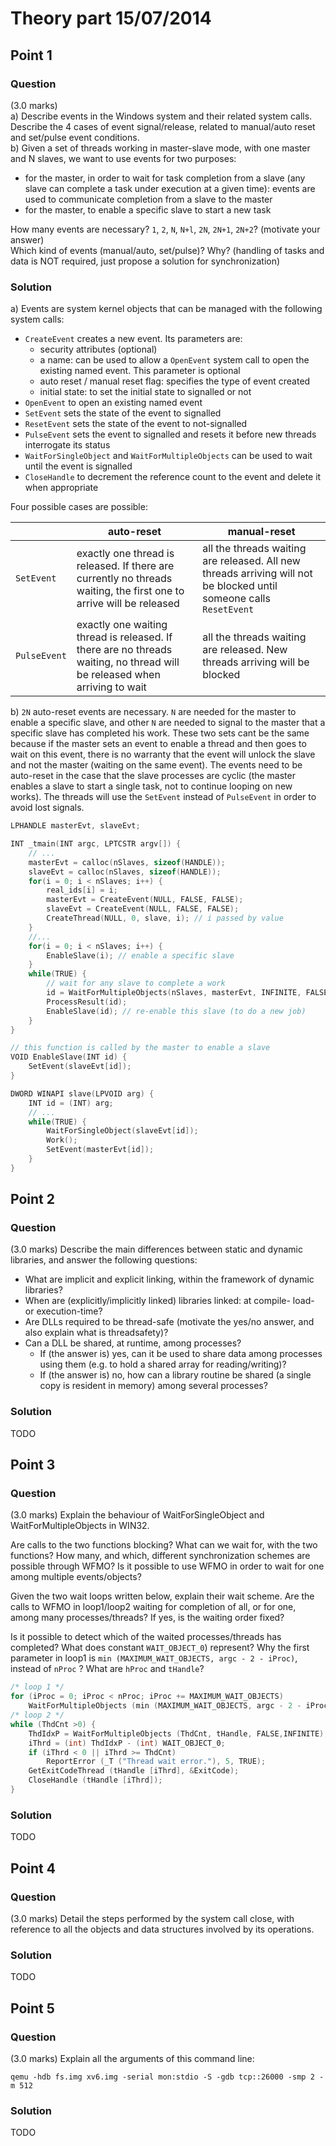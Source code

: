 # Theory part 15/07/2014

## Point 1

### Question

(3.0 marks)  
a) Describe events in the Windows system and their related system calls. Describe the 4 cases of event signal/release, related to manual/auto reset and set/pulse event conditions.  
b) Given a set of threads working in master-slave mode, with one master and N slaves, we want to use events for two purposes:

* for the master, in order to wait for task completion from a slave (any slave can complete a task under execution at a given time): events are used to communicate completion from a slave to the master
* for the master, to enable a specific slave to start a new task

How many events are necessary? `1`, `2`, `N`, `N+l`, `2N`, `2N+1`, `2N+2`? (motivate your answer)  
Which kind of events (manual/auto, set/pulse)? Why? (handling of tasks and data is NOT required, just propose a solution for synchronization)

### Solution

a) Events are system kernel objects that can be managed with the following system calls:

* `CreateEvent` creates a new event. Its parameters are:
  * security attributes (optional)
  * a name: can be used to allow a `OpenEvent` system call to open the existing named event. This parameter is optional
  * auto reset / manual reset flag: specifies the type of event created
  * initial state: to set the initial state to signalled or not
* `OpenEvent` to open an existing named event
* `SetEvent` sets the state of the event to signalled
* `ResetEvent` sets the state of the event to not-signalled
* `PulseEvent` sets the event to signalled and resets it before new threads interrogate its status
* `WaitForSingleObject` and `WaitForMultipleObjects` can be used to wait until the event is signalled
* `CloseHandle` to decrement the reference count to the event and delete it when appropriate

Four possible cases are possible:

|             | auto-reset | manual-reset
------------- | --- | ---
| `SetEvent`  | exactly one thread is released. If there are currently no threads waiting, the first one to arrive will be released | all the threads waiting are released. All new threads arriving will not be blocked until someone calls `ResetEvent`
| `PulseEvent`| exactly one waiting thread is released. If there are no threads waiting, no thread will be released when arriving to wait | all the threads waiting are released. New threads arriving will be blocked

b) `2N` auto-reset events are necessary. `N` are needed for the master to enable a specific slave, and other `N` are needed to signal to the master that a specific slave has completed his work. These two sets cant be the same because if the master sets an event to enable a thread and then goes to wait on this event, there is no warranty that the event will unlock the slave and not the master (waiting on the same event). The events need to be auto-reset in the case that the slave processes are cyclic (the master enables a slave to start a single task, not to continue looping on new works). The threads will use the `SetEvent` instead of `PulseEvent` in order to avoid lost signals.

```c
LPHANDLE masterEvt, slaveEvt;

INT _tmain(INT argc, LPTCSTR argv[]) {
    // ...
    masterEvt = calloc(nSlaves, sizeof(HANDLE));
    slaveEvt = calloc(nSlaves, sizeof(HANDLE));
    for(i = 0; i < nSlaves; i++) {
        real_ids[i] = i;
        masterEvt = CreateEvent(NULL, FALSE, FALSE);
        slaveEvt = CreateEvent(NULL, FALSE, FALSE);
        CreateThread(NULL, 0, slave, i); // i passed by value
    }
    //...
    for(i = 0; i < nSlaves; i++) {
        EnableSlave(i); // enable a specific slave
    }
    while(TRUE) {
        // wait for any slave to complete a work
        id = WaitForMultipleObjects(nSlaves, masterEvt, INFINITE, FALSE) - WAIT_OBJECT_0;
        ProcessResult(id);
        EnableSlave(id); // re-enable this slave (to do a new job)
    }
}

// this function is called by the master to enable a slave
VOID EnableSlave(INT id) {
    SetEvent(slaveEvt[id]);
}

DWORD WINAPI slave(LPVOID arg) {
    INT id = (INT) arg;
    // ...
    while(TRUE) {
        WaitForSingleObject(slaveEvt[id]);
        Work();
        SetEvent(masterEvt[id]);
    }
}
```

## Point 2

### Question

(3.0 marks) Describe the main differences between static and dynamic libraries, and answer the following questions:

* What are implicit and explicit linking, within the framework of dynamic libraries?
* When are (explicitly/implicitly linked) libraries linked: at compile- load- or execution-time?
* Are DLLs required to be thread-safe (motivate the yes/no answer, and also explain what is threadsafety)?
* Can a DLL be shared, at runtime, among processes?
  * If (the answer is) yes, can it be used to share data among processes using them (e.g. to hold a shared array for reading/writing)?
  * If (the answer is) no, how can a library routine be shared (a single copy is resident in memory) among several processes?

### Solution

TODO

## Point 3

### Question

(3.0 marks) Explain the behaviour of WaitForSingleObject and WaitForMultipleObjects in WIN32. 

Are calls to the two functions blocking? What can we wait for, with the two functions? How many, and which, different synchronization schemes are possible through WFMO? Is it possible to use WFMO in order to wait for one among multiple events/objects?

Given the two wait loops written below, explain their wait scheme. Are the calls to WFMO in loop1/loop2 waiting for completion of all, or for one, among many processes/threads? If yes, is the waiting order fixed?

Is it possible to detect which of the waited processes/threads has completed? What does constant `WAIT_OBJECT_0`) represent? Why the first parameter in loop1 is `min (MAXIMUM_WAIT_OBJECTS, argc - 2 - iProc)`, instead of `nProc` ? What are `hProc` and `tHandle`?

```c
/* loop 1 */
for (iProc = 0; iProc < nProc; iProc += MAXIMUM_WAIT_OBJECTS)
    WaitForMultipleObjects (min (MAXIMUM_WAIT_OBJECTS, argc - 2 - iProc), &hProc[iProc], TRUE, INFINITE);
/* loop 2 */
while (ThdCnt >0) {
    ThdIdxP = WaitForMultipleObjects (ThdCnt, tHandle, FALSE,INFINITE);
    iThrd = (int) ThdIdxP - (int) WAIT_OBJECT_0;
    if (iThrd < 0 || iThrd >= ThdCnt)
        ReportError (_T ("Thread wait error."), 5, TRUE);
    GetExitCodeThread (tHandle [iThrd], &ExitCode);
    CloseHandle (tHandle [iThrd]);
}
```

### Solution

TODO

## Point 4

### Question

(3.0 marks) Detail the steps performed by the system call close, with reference to all the objects and data structures involved by its operations.

### Solution

TODO

## Point 5

### Question

(3.0 marks) Explain all the arguments of this command line:

`qemu -hdb fs.img xv6.img -serial mon:stdio -S -gdb tcp::26000 -smp 2 -m 512`

### Solution

TODO
